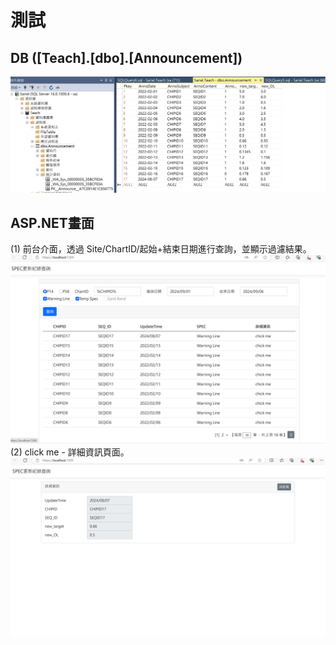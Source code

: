 # 測試
## DB ([Teach].[dbo].[Announcement])
![image](original.png)

## ASP.NET畫面
(1) 前台介面，透過 Site/ChartID/起始+結束日期進行查詢，並顯示過濾結果。
![image](1.png)
(2) click me - 詳細資訊頁面。
![image](2.png)


